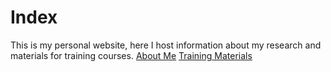 # Index
This is my personal website, here I host information about my research and materials for training courses.
[About Me](/about/)
[Training Materials](/Training/)
